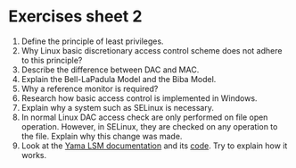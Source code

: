 # Exercises sheet 2

1. Define the principle of least privileges.
2. Why Linux basic discretionary access control scheme does not adhere to this principle?
3. Describe the difference between DAC and MAC.
4. Explain the Bell-LaPadula Model and the Biba Model.
5. Why a reference monitor is required?
6. Research how basic access control is implemented in Windows.
7. Explain why a system such as SELinux is necessary.
8. In normal Linux DAC access check are only performed on file open operation.
However, in SELinux, they are checked on any operation to the file.
Explain why this change was made.
9. Look at the [Yama LSM documentation](https://www.kernel.org/doc/html/v4.15/admin-guide/LSM/Yama.html) and its [code](https://github.com/torvalds/linux/blob/master/security/yama/yama_lsm.c). Try to explain how it works.
